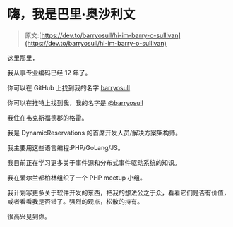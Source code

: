 # 嗨，我是巴里·奥沙利文

> 原文:[https://dev.to/barryosull/hi-im-barry-o-sullivan](https://dev.to/barryosull/hi-im-barry-o-sullivan)

这里那里，

我从事专业编码已经 12 年了。

你可以在 GitHub 上找到我的名字 [barryosull](https://github.com/barryosull)

你可以在推特上找到我，我的名字是 [@barryosull](https://twitter.com/barryosull)

我住在韦克斯福德郡的格雷。

我是 DynamicReservations 的首席开发人员/解决方案架构师。

我主要用这些语言编程:PHP/GoLang/JS。

我目前正在学习更多关于事件源和分布式事件驱动系统的知识。

我在爱尔兰都柏林组织了一个 PHP meetup 小组。

我计划写更多关于软件开发的东西，把我的想法公之于众，看看它们是否有价值，或者看看我是否错了。强烈的观点，松散的持有。

很高兴见到你。